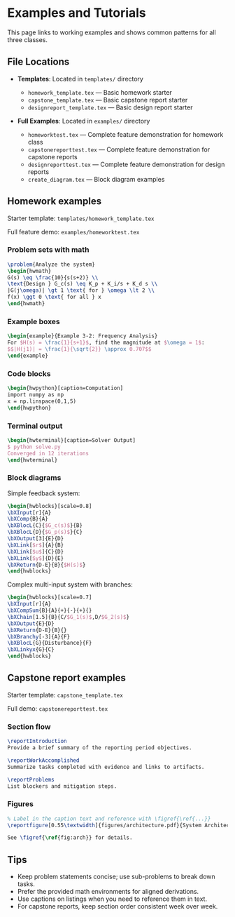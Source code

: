 # Examples and Tutorials

This page links to working examples and shows common patterns for all three classes.

## File Locations

- **Templates**: Located in `templates/` directory
  - `homework_template.tex` — Basic homework starter
  - `capstone_template.tex` — Basic capstone report starter
  - `designreport_template.tex` — Basic design report starter
  
- **Full Examples**: Located in `examples/` directory
  - `homeworktest.tex` — Complete feature demonstration for homework class
  - `capstonereporttest.tex` — Complete feature demonstration for capstone reports
  - `designreporttest.tex` — Complete feature demonstration for design reports
  - `create_diagram.tex` — Block diagram examples

## Homework examples

Starter template: `templates/homework_template.tex`

Full feature demo: `examples/homeworktest.tex`

### Problem sets with math
```latex
\problem{Analyze the system}
\begin{hwmath}
G(s) \eq \frac{10}{s(s+2)} \\
\text{Design } G_c(s) \eq K_p + K_i/s + K_d s \\
|G(j\omega)| \gt 1 \text{ for } \omega \lt 2 \\
f(x) \ggt 0 \text{ for all } x
\end{hwmath}
```

### Example boxes
```latex
\begin{example}{Example 3-2: Frequency Analysis}
For $H(s) = \frac{1}{s+1}$, find the magnitude at $\omega = 1$:
$$|H(j1)| = \frac{1}{\sqrt{2}} \approx 0.707$$
\end{example}
```

### Code blocks
```latex
\begin{hwpython}[caption=Computation]
import numpy as np
x = np.linspace(0,1,5)
\end{hwpython}
```

### Terminal output
```latex
\begin{hwterminal}[caption=Solver Output]
$ python solve.py
Converged in 12 iterations
\end{hwterminal}
```

### Block diagrams

Simple feedback system:
```latex
\begin{hwblocks}[scale=0.8]
\bXInput[r]{A} 
\bXComp{B}{A}
\bXBlocL{C}{$G_c(s)$}{B}
\bXBlocL{D}{$G_p(s)$}{C}
\bXOutput[3]{E}{D}
\bXLink[$r$]{A}{B}
\bXLink[$u$]{C}{D}
\bXLink[$y$]{D}{E}
\bXReturn{D-E}{B}{$H(s)$}
\end{hwblocks}
```

Complex multi-input system with branches:
```latex
\begin{hwblocks}[scale=0.7]
\bXInput[r]{A}
\bXCompSum{B}{A}{+}{-}{+}{}
\bXChain[1.5]{B}{C/$G_1(s)$,D/$G_2(s)$}
\bXOutput{E}{D}
\bXReturn{D-E}{B}{}
\bXBranchy[-3]{A}{F}
\bXBlocL{G}{Disturbance}{F}
\bXLinkyx{G}{C}
\end{hwblocks}
```

## Capstone report examples

Starter template: `capstone_template.tex`

Full demo: `capstonereporttest.tex`

### Section flow
```latex
\reportIntroduction
Provide a brief summary of the reporting period objectives.

\reportWorkAccomplished
Summarize tasks completed with evidence and links to artifacts.

\reportProblems
List blockers and mitigation steps.
```

### Figures
```latex
% Label in the caption text and reference with \figref{\ref{...}}
\reportfigure[0.55\textwidth]{figures/architecture.pdf}{System Architecture \label{fig:arch}}

See \figref{\ref{fig:arch}} for details.
```

## Tips

- Keep problem statements concise; use sub-problems to break down tasks.
- Prefer the provided math environments for aligned derivations.
- Use captions on listings when you need to reference them in text.
- For capstone reports, keep section order consistent week over week.
